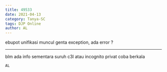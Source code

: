 ```yaml
---
title: 49533
date: 2021-04-13
category: Tanya-SC
tags: DJP Online
author: AL
---
```


ebupot unifikasi muncul genta exception, ada error ?

---

blm ada info sementara suruh c3l atau incognito privat coba berkala

`AL`
